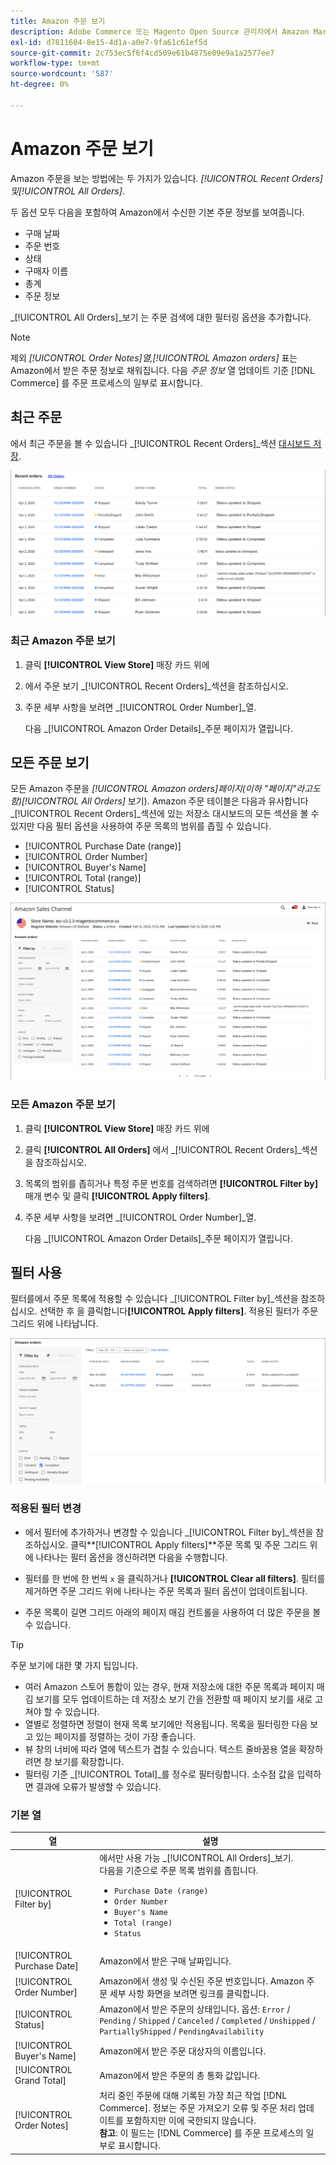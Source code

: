 ```yaml
---
title: Amazon 주문 보기
description: Adobe Commerce 또는 Magento Open Source 관리자에서 Amazon Marketplace 주문을 봅니다.
exl-id: d7811604-8e15-4d1a-a0e7-9fa61c61ef5d
source-git-commit: 2c753ec5f6f4cd509e61b4875e09e9a1a2577ee7
workflow-type: tm+mt
source-wordcount: '587'
ht-degree: 0%

---
```


# Amazon 주문 보기

Amazon 주문을 보는 방법에는 두 가지가 있습니다. _[!UICONTROL Recent Orders]_및_[!UICONTROL All Orders]_.

두 옵션 모두 다음을 포함하여 Amazon에서 수신한 기본 주문 정보를 보여줍니다.

- 구매 날짜
- 주문 번호
- 상태
- 구매자 이름
- 총계
- 주문 정보

_[!UICONTROL All Orders]_보기 는 주문 검색에 대한 필터링 옵션을 추가합니다.

>[!NOTE]
>
>제외 _[!UICONTROL Order Notes]_열,_[!UICONTROL Amazon orders]_ 표는 Amazon에서 받은 주문 정보로 채워집니다. 다음 _주문 정보_ 열 업데이트 기준 [!DNL Commerce] 를 주문 프로세스의 일부로 표시합니다.

## 최근 주문

에서 최근 주문을 볼 수 있습니다 _[!UICONTROL Recent Orders]_섹션 [대시보드 저장](./amazon-store-dashboard.md).

![최근 주문](assets/amazon-recent-orders-imported.png)

### 최근 Amazon 주문 보기

1. 클릭 **[!UICONTROL View Store]** 매장 카드 위에

1. 에서 주문 보기 _[!UICONTROL Recent Orders]_섹션을 참조하십시오.

1. 주문 세부 사항을 보려면 _[!UICONTROL Order Number]_열.

   다음 _[!UICONTROL Amazon Order Details]_주문 페이지가 열립니다.

## 모든 주문 보기

모든 Amazon 주문을 _[!UICONTROL Amazon orders]_페이지(이하 &quot;페이지&quot;라고도 함)_[!UICONTROL All Orders]_ 보기). Amazon 주문 테이블은 다음과 유사합니다 _[!UICONTROL Recent Orders]_섹션에 있는 저장소 대시보드의 모든 섹션을 볼 수 있지만 다음 필터 옵션을 사용하여 주문 목록의 범위를 좁힐 수 있습니다.

- [!UICONTROL Purchase Date (range)]
- [!UICONTROL Order Number]
- [!UICONTROL Buyer's Name]
- [!UICONTROL Total (range)]
- [!UICONTROL Status]

![Amazon 주문](assets/amazon-orders-list-all.png)

### 모든 Amazon 주문 보기

1. 클릭 **[!UICONTROL View Store]** 매장 카드 위에

1. 클릭 **[!UICONTROL All Orders]** 에서 _[!UICONTROL Recent Orders]_섹션을 참조하십시오.

1. 목록의 범위를 좁히거나 특정 주문 번호를 검색하려면 **[!UICONTROL Filter by]** 매개 변수 및 클릭 **[!UICONTROL Apply filters]**.

1. 주문 세부 사항을 보려면 _[!UICONTROL Order Number]_열.

   다음 _[!UICONTROL Amazon Order Details]_주문 페이지가 열립니다.

## 필터 사용

필터를에서 주문 목록에 적용할 수 있습니다 _[!UICONTROL Filter by]_섹션을 참조하십시오. 선택한 후 을 클릭합니다&#x200B;**[!UICONTROL Apply filters]**. 적용된 필터가 주문 그리드 위에 나타납니다.

![Amazon 주문 보기를 위한 필터](assets/amazon-orders-filter-view.png)

### 적용된 필터 변경

- 에서 필터에 추가하거나 변경할 수 있습니다 _[!UICONTROL Filter by]_섹션을 참조하십시오. 클릭&#x200B;**[!UICONTROL Apply filters]**주문 목록 및 주문 그리드 위에 나타나는 필터 옵션을 갱신하려면 다음을 수행합니다.

- 필터를 한 번에 한 번씩 `x` 을 클릭하거나 **[!UICONTROL Clear all filters]**. 필터를 제거하면 주문 그리드 위에 나타나는 주문 목록과 필터 옵션이 업데이트됩니다.

- 주문 목록이 길면 그리드 아래의 페이지 매김 컨트롤을 사용하여 더 많은 주문을 볼 수 있습니다.

>[!TIP]
>
>주문 보기에 대한 몇 가지 팁입니다.
>
>- 여러 Amazon 스토어 통합이 있는 경우, 현재 저장소에 대한 주문 목록과 페이지 매김 보기를 모두 업데이트하는 데 저장소 보기 간을 전환할 때 페이지 보기를 새로 고쳐야 할 수 있습니다.
>- 열별로 정렬하면 정렬이 현재 목록 보기에만 적용됩니다. 목록을 필터링한 다음 보고 있는 페이지를 정렬하는 것이 가장 좋습니다.
>- 뷰 창의 너비에 따라 열에 텍스트가 겹칠 수 있습니다. 텍스트 줄바꿈용 열을 확장하려면 창 보기를 확장합니다.
>- 필터링 기준 _[!UICONTROL Total]_를 정수로 필터링합니다. 소수점 값을 입력하면 결과에 오류가 발생할 수 있습니다.


### 기본 열

| 열 | 설명 |
|---|---|
| [!UICONTROL Filter by] | 에서만 사용 가능 _[!UICONTROL All Orders]_보기.<br>다음을 기준으로 주문 목록 범위를 좁힙니다.<ul><li>`Purchase Date (range)`</li><li>`Order Number`</li><li>`Buyer's Name`</li><li>`Total (range)`</li><li>`Status`</li></ul> |
| [!UICONTROL Purchase Date] | Amazon에서 받은 구매 날짜입니다. |
| [!UICONTROL Order Number] | Amazon에서 생성 및 수신된 주문 번호입니다. Amazon 주문 세부 사항 화면을 보려면 링크를 클릭합니다. |
| [!UICONTROL Status] | Amazon에서 받은 주문의 상태입니다. 옵션: `Error` / `Pending` / `Shipped` / `Canceled` / `Completed` / `Unshipped` / `PartiallyShipped` / `PendingAvailability` |
| [!UICONTROL Buyer's Name] | Amazon에서 받은 주문 대상자의 이름입니다. |
| [!UICONTROL Grand Total] | Amazon에서 받은 주문의 총 통화 값입니다. |
| [!UICONTROL Order Notes] | 처리 중인 주문에 대해 기록된 가장 최근 작업 [!DNL Commerce]. 정보는 주문 가져오기 오류 및 주문 처리 업데이트를 포함하지만 이에 국한되지 않습니다.<br>**참고**: 이 필드는 [!DNL Commerce] 를 주문 프로세스의 일부로 표시합니다. |
